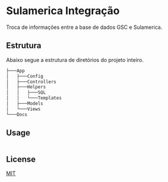 # Sulamerica Integração

Troca de informações entre a base de dados GSC e Sulamerica.

## Estrutura

Abaixo segue a estrutura de diretórios do projeto inteiro.

```bash
├───App
│   ├───Config
│   ├───Controllers
│   ├───Helpers
│   │   ├───SQL
│   │   └───Templates
│   ├───Models
│   └───Views
└───Docs
```

## Usage

```php

```

## License
[MIT]()
